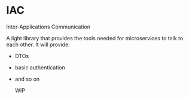 # IAC
Inter-Applications Communication

A light library that provides the tools needed for microservices to talk to each other. 
It will provide: 
- DTOs
- basic authentication
- and so on

  WIP

